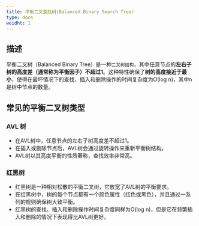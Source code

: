 ```yaml
---
title: 平衡二叉查找树(Balanced Binary Search Tree)
type: docs
weidht: 1
---
```


## 描述

平衡二叉树（Balanced Binary Tree）是一种`二叉树结构`，其中任意节点的**左右子树的高度差（通常称为平衡因子）不超过1**。这种特性确保了**树的高度接近于最小**，使得在最坏情况下的查找、插入和删除操作的时间复杂度为O(log n)，其中n是树中节点的数量。

## 常见的平衡二叉树类型

### AVL 树

* 在AVL树中，任意节点的左右子树高度差不超过1。
* 在插入或删除节点后，AVL树会通过旋转操作来重新平衡树结构。
* AVL树以其高度平衡的性质著称，查找效率非常高。

### 红黑树

- 红黑树是一种相对松散的平衡二叉树，它放宽了AVL树的平衡要求。
- 在红黑树中，树的每个节点都有一个颜色属性（红色或黑色），并且通过一系列的规则确保树大致平衡。
- 红黑树的查找、插入和删除操作时间复杂度同样为O(log n)，但是它在频繁插入和删除的情况下表现得比AVL树更好。
